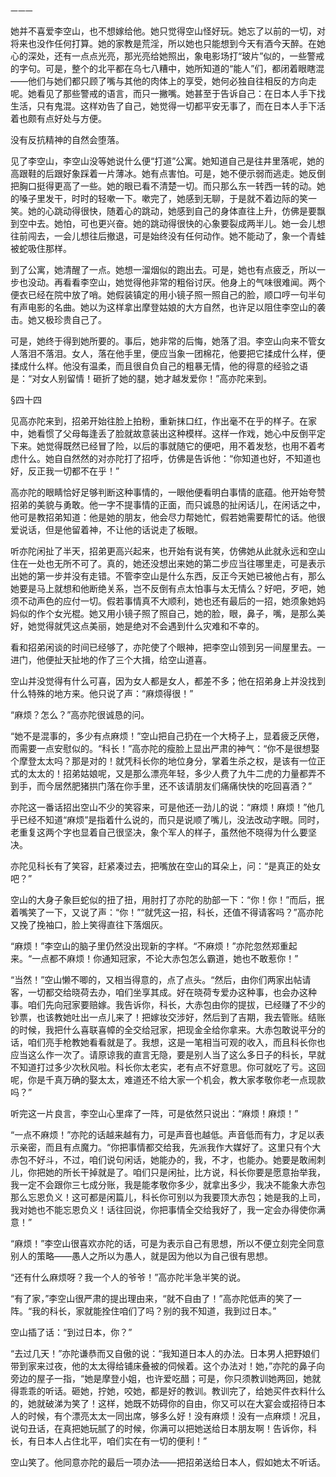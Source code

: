     一一一 

   她并不喜爱李空山，也不想嫁给他。她只觉得空山怪好玩。她忘了以前的一切，对将来也没作任何打算。她的家教是荒淫，所以她也只能想到今天有酒今天醉。在她心的深处，还有一点点光亮，那光亮给她照出，象电影场打“玻片”似的，一些警戒的字句。可是，整个的北平都在乌七八糟中，她所知道的“能人”们，都闭着眼瞎混——他们与她们都只顾了嘴与其他的肉体上的享受，她何必独自往相反的方向走呢。她看见了那些警戒的语言，而只一撇嘴。她甚至于告诉自己：在日本人手下找生活，只有鬼混。这样劝告了自己，她觉得一切都平安无事了，而在日本人手下活着也颇有点好处与方便。

   没有反抗精神的自然会堕落。

   见了李空山，李空山没等她说什么便“打道”公寓。她知道自己是往井里落呢，她的高跟鞋的后跟好象踩着一片薄冰。她有点害怕。可是，她不便示弱而逃走。她反倒把胸口挺得更高了一些。她的眼已看不清楚一切。而只那么东一转西一转的动。她的嗓子里发干，时时的轻嗽一下。嗽完了，她感到无聊，于是就不着边际的笑一笑。她的心跳动得很快，随着心的跳动，她感到自己的身体直往上升，仿佛是要飘到空中去。她怕，可也更兴奋。她的跳动得很快的心象要裂成两半儿。她一会儿想往前闯去，一会儿想往后撤退，可是始终没有任何动作。她不能动了，象一个青蛙被蛇吸住那样。

   到了公寓，她清醒了一点。她想一溜烟似的跑出去。可是，她也有点疲乏，所以一步也没动。再看看李空山，她觉得他非常的粗俗讨厌。他身上的气味很难闻。两个便衣已经在院中放了哨。她假装镇定的用小镜子照一照自己的脸，顺口哼一句半句有声电影的名曲。她以为这样拿出摩登姑娘的大方自然，也许足以阻住李空山的袭击。她又极珍贵自己了。

   可是，她终于得到她所要的。事后，她非常的后悔，她落了泪。李空山向来不管女人落泪不落泪。女人，落在他手里，便应当象一团棉花，他要把它揉成什么样，便揉成什么样。他没有温柔，而且很自负自己的粗暴无情，他的得意的经验之语是：“对女人别留情！砸折了她的腿，她才越发爱你！”高亦陀来到。

   §四十四

   见高亦陀来到，招弟开始往脸上拍粉，重新抹口红，作出毫不在乎的样子。在家中，她看惯了父母每逢丢了脸就故意装出这种模样。这样一作戏，她心中反倒平定下来。她觉得既然已经冒了险，以后的事就随它的便吧，用不着发愁，也用不着考虑什么。她自自然然的对亦陀打了招呼，仿佛是告诉他：“你知道也好，不知道也好，反正我一切都不在乎！”

   高亦陀的眼睛恰好足够判断这种事情的，一眼他便看明白事情的底蕴。他开始夸赞招弟的美貌与勇敢。他一字不提事情的正面，而只诚恳的扯闲话儿，在闲话之中，他可是教招弟知道：他是她的朋友，他会尽力帮她忙，假若她需要帮忙的话。他很爱说话，但是他留着神，不让他的话说走了板眼。

   听亦陀闲扯了半天，招弟更高兴起来，也开始有说有笑，仿佛她从此就永远和空山住在一处也无所不可了。真的，她还没想出来她的第二步应当往哪里走，可是表示出她的第一步并没有走错。不管李空山是什么东西，反正今天她已被他占有，那么她要是马上就想和他断绝关系，岂不反倒有点太怕事与太无情么？好吧，歹吧，她须不动声色的应付一切。假若事情真不大顺利，她也还有最后的一招，她须象她妈妈似的作个女光棍。她又用小镜子照了照自己，她的脸，眼，鼻子，嘴，是那么美好，她觉得就凭这点美丽，她是绝对不会遇到什么灾难和不幸的。

   看和招弟闲谈的时间已经够了，亦陀使了个眼神，把李空山领到另一间屋里去。一进门，他便扯天扯地的作了三个大揖，给空山道喜。

   空山并没觉得有什么可喜，因为女人都是女人，都差不多；他在招弟身上并没找到什么特殊的地方来。他只说了声：“麻烦得很！”

   “麻烦？怎么？”高亦陀很诚恳的问。

   “她不是混事的，多少有点麻烦！”空山把自己扔在一个大椅子上，显着疲乏厌倦，而需要一点安慰似的。“科长！”高亦陀的瘦脸上显出严肃的神气：“你不是很想娶个摩登太太吗？那是对的！就凭科长你的地位身分，掌着生杀之权，是该有一位正式的太太的！招弟姑娘呢，又是那么漂亮年轻，多少人费了九牛二虎的力量都弄不到手，而今居然肥猪拱门落在你手里，还不该请朋友们痛痛快快的吃回喜酒？”

   亦陀这一番话招出空山不少的笑容来，可是他还一劲儿的说：“麻烦！麻烦！”他几乎已经不知道“麻烦”是指着什么说的，而只是说顺了嘴儿，没法改动字眼。同时，老重复这两个字也显着自己很坚决，象个军人的样子，虽然他不晓得为什么要坚决。

   亦陀见科长有了笑容，赶紧凑过去，把嘴放在空山的耳朵上，问：“是真正的处女吧？”

   空山的大身子象巨蛇似的扭了扭，用肘打了亦陀的肋部一下：“你！你！”而后，抿着嘴笑了一下，又说了声：“你！”“就凭这一招，科长，还值不得请客吗？”高亦陀又挽了挽袖口，脸上笑得直往下落烟灰。

   “麻烦！”李空山的脑子里仍然没出现新的字样。“不麻烦！”亦陀忽然郑重起来。“一点都不麻烦！你通知冠家，不论大赤包怎么霸道，她也不敢惹你！”

   “当然！”空山懒不唧的，又相当得意的，点了点头。“然后，由你们两家出帖请客，一切都交给晓荷去办，咱们坐享其成。好在晓荷专爱办这种事，也会办这种事。咱们先向冠家要赔嫁。我告诉你，科长，大赤包由你的提拔，已经赚了不少的钞票，也该教她吐出一点儿来了！把嫁妆交涉好，然后到了吉期，我去管账。结账的时候，我把什么喜联喜幛的全交给冠家，把现金全给你拿来。大赤包敢说平分的话，咱们亮手枪教她看看就是了。我想，这是一笔相当可观的收入，而且科长你也应当这么作一次了。请原谅我的直言无隐，要是别人当了这么多日子的科长，早就不知道打过多少次秋风啦。科长你太老实，老有点不好意思。你可就吃了亏。这回呢，你是千真万确的娶太太，难道还不给大家一个机会，教大家孝敬你老一点现款吗？”

   听完这一片良言，李空山心里痒了一阵，可是依然只说出：“麻烦！麻烦！”

   “一点不麻烦！”亦陀的话越来越有力，可是声音也越低。声音低而有力，才足以表示亲密，而且有点魔力。“你把事情都交给我，先派我作大媒好了。这里只有个大赤包不好斗，不过，咱们说句闲话，她能办的，我，不才，也能办。她要是敢闹刺儿，你把她的所长干掉就是了。咱们只是闲扯，比方说，科长你要是愿意抬举我，我一定不会跟你三七成分账，我是能孝敬你多少，就拿出多少，我决不能象大赤包那么忘恩负义！这可都是闲篇儿，科长你可别以为我要顶大赤包；她是我的上司，我对她也不能忘恩负义！话往回说，你把事情全交给我好了，我一定会办得使你满意！”

   “麻烦！”李空山很喜欢亦陀的话，可是为表示自己有思想，所以不便立刻完全同意别人的策略——愚人之所以为愚人，就是因为他以为自己很有思想。

   “还有什么麻烦呀？我一个人的爷爷！”高亦陀半急半笑的说。

   “有了家，”李空山很严肃的提出理由来，“就不自由了！”高亦陀低声的笑了一阵。“我的科长，家就能拴住咱们了吗？别的我不知道，我到过日本。”

   空山插了话：“到过日本，你？”

   “去过几天！”亦陀谦恭而又自傲的说：“我知道日本人的办法。日本男人把野娘们带到家来过夜，他的太太得给铺床叠被的伺候着。这个办法对！她，”亦陀的鼻子向旁边的屋子一指，“她是摩登小姐，也许爱吃醋；可是，你只须教训她两回，她就得乖乖的听话。砸她，拧她，咬她，都是好的教训。教训完了，给她买件衣料什么的，她就破涕为笑了！这样，她既不妨碍你的自由，你又可以在大宴会或招待日本人的时候，有个漂亮太太一同出席，够多么好！没有麻烦！没有一点麻烦！况且，说句丑话，在真把她玩腻了的时候，你满可以把她送给日本朋友啊！告诉你，科长，有日本人占住北平，咱们实在有一切的便利！”

   空山笑了。他同意亦陀的最后一项办法——把招弟送给日本人，假如她太不听话。

